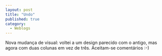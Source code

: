 ```yaml
---
layout: post
title: "Undo"
published: true
category:
  - Weblogs
---
```

<p>Nova mudança de visual: voltei a um design parecido com o antigo, mas agora com duas colunas em vez de três. Aceitam-se comentários :-)</p>

